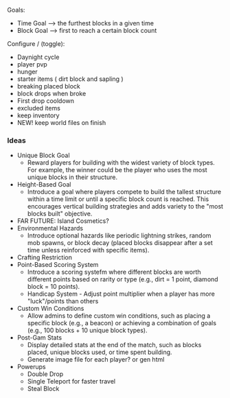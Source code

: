 Goals:
  * Time Goal --> the furthest blocks in a given time
  * Block Goal --> first to reach a certain block count


Configure / (toggle):
  * Daynight cycle
  * player pvp
  * hunger
  * starter items ( dirt block and sapling )
  * breaking placed block
  * block drops when broke
  * First drop cooldown
  * excluded items
  * keep inventory
  * NEW! keep world files on finish


### Ideas
- Unique Block Goal
  - Reward players for building with the widest variety of block types. For example, the winner could be the player who uses the most unique blocks in their structure.
- Height-Based Goal
  - Introduce a goal where players compete to build the tallest structure within a time limit or until a specific block count is reached. This encourages vertical building strategies and adds variety to the "most blocks built" objective.
- FAR FUTURE: Island Cosmetics?
- Environmental Hazards
  - Introduce optional hazards like periodic lightning strikes, random mob spawns, or block decay (placed blocks disappear after a set time unless reinforced with specific items).
- Crafting Restriction
- Point-Based Scoring System
  - Introduce a scoring systefm where different blocks are worth different points based on rarity or type (e.g., dirt = 1 point, diamond block = 10 points).
  - Handicap System - Adjust point multiplier when a player has more "luck"/points than others
- Custom Win Conditions
  - Allow admins to define custom win conditions, such as placing a specific block (e.g., a beacon) or achieving a combination of goals (e.g., 100 blocks + 10 unique block types).
- Post-Gam Stats
  - Display detailed stats at the end of the match, such as blocks placed, unique blocks used, or time spent building.
  - Generate image file for each player? or gen html
- Powerups
  - Double Drop
  - Single Teleport for faster travel
  - Steal Block
